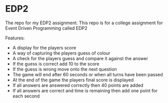# EDP2
The repo for my EDP2 assignment.
This repo is for a college assignment for Event Driven Programming called EDP2

Features:
- A display for the players score
- A way of capturing the players guess of colour
- A check for the players guess and compare it against the answer
 - If the guess is correct add 10 to the score
 - If the guess is wrong move onto the next question
- The game will end after 60 seconds or when all turns have been passed
- At the end of the game the players final score is displayed
- If all answers are answered correctly then 40 points are added
- If all answers are correct and time is remaining then add one point for each second
